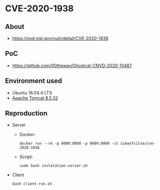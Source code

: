 # CVE-2020-1938

## About
* <https://nvd.nist.gov/vuln/detail/CVE-2020-1938>


## PoC
* <https://github.com/00theway/Ghostcat-CNVD-2020-10487>


## Environment used

* Ubuntu 18.04.4 LTS 
* [Apache Tomcat 8.5.32](https://archive.apache.org/dist/tomcat/tomcat-8/v8.5.32/bin/apache-tomcat-8.5.32.zip)


## Reproduction

* Server
    - Docker:
        ```shell script
        docker run --rm -p 8080:8080 -p 8009:8009 -it simaofsilva/cve-2020-1938  
        ```
     - Script:
        ```shell script
        sudo bash instalation-server.sh
        ```
       
* Client
    ```shell script
    bash client-run.sh
    ```
